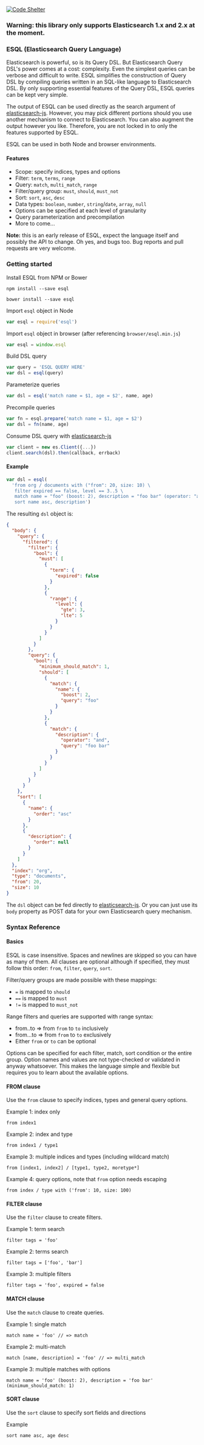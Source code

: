 [![Code Shelter](https://www.codeshelter.co/static/badges/badge-flat.svg)](https://www.codeshelter.co/)

### Warning: this library only supports Elasticsearch 1.x and 2.x at the moment.

### ESQL (Elasticsearch Query Language)

Elasticsearch is powerful, so is its Query DSL. But Elasticsearch Query DSL's power comes at a cost: complexity. Even the simplest queries can be verbose and difficult to write. ESQL simplifies the construction of Query DSL by compiling queries written in an SQL-like language to Elasticsearch DSL. By only supporting essential features of the Query DSL, ESQL queries can be kept very simple.

The output of ESQL can be used directly as the search argument of [elasticsearch-js](https://github.com/elasticsearch/elasticsearch-js). However, you may pick different portions should you use another mechanism to connect to Elasticsearch. You can also augment the output however you like. Therefore, you are not locked in to only the features supported by ESQL.

ESQL can be used in both Node and browser environments.

#### Features

* Scope: specify indices, types and options
* Filter: `term`, `terms`, `range`
* Query: `match`, `multi_match`, `range`
* Filter/query group: `must`, `should`, `must_not`
* Sort: `sort`, `asc`, `desc`
* Data types: `boolean`, `number`, `string`/`date`, `array`, `null`
* Options can be specified at each level of granularity
* Query parameterization and precompilation
* More to come...

**Note:** this is an early release of ESQL, expect the language itself and possibly the API to change. Oh yes, and bugs too. Bug reports and pull requests are very welcome.


### Getting started
Install ESQL from NPM or Bower
```
npm install --save esql
```

```
bower install --save esql
```

Import `esql` object in Node
```javascript
var esql = require('esql')
```

Import `esql` object in browser (after referencing `browser/esql.min.js`)

```javascript
var esql = window.esql
```

Build DSL query
```javascript
var query = 'ESQL QUERY HERE'
var dsl = esql(query)
```

Parameterize queries
```javascript
var dsl = esql('match name = $1, age = $2', name, age)
```

Precompile queries
```javascript
var fn = esql.prepare('match name = $1, age = $2')
var dsl = fn(name, age)
```

Consume DSL query with [elasticsearch-js](https://github.com/elasticsearch/elasticsearch-js)
```javascript
var client = new es.Client({...})
client.search(dsl).then(callback, errback)
```

#### Example

```javascript
var dsl = esql(
  'from org / documents with ("from": 20, size: 10) \
   filter expired == false, level == 3..5 \
   match name = "foo" (boost: 2), description = "foo bar" (operator: "and") with (minimum_should_match: 1) \
   sort name asc, description')
```

The resulting `dsl` object is:

```json
{
  "body": {
    "query": {
      "filtered": {
        "filter": {
          "bool": {
            "must": [
              {
                "term": {
                  "expired": false
                }
              },
              {
                "range": {
                  "level": {
                    "gte": 3,
                    "lte": 5
                  }
                }
              }
            ]
          }
        },
        "query": {
          "bool": {
            "minimum_should_match": 1,
            "should": [
              {
                "match": {
                  "name": {
                    "boost": 2,
                    "query": "foo"
                  }
                }
              },
              {
                "match": {
                  "description": {
                    "operator": "and",
                    "query": "foo bar"
                  }
                }
              }
            ]
          }
        }
      }
    },
    "sort": [
      {
        "name": {
          "order": "asc"
        }
      },
      {
        "description": {
          "order": null
        }
      }
    ]
  },
  "index": "org",
  "type": "documents",
  "from": 20,
  "size": 10
}
```

The `dsl` object can be fed directly to [elasticsearch-js](https://github.com/elasticsearch/elasticsearch-js). Or you can just use its `body` property as POST data for your own Elasticsearch query mechanism.


### Syntax Reference

#### Basics

ESQL is case insensitive. Spaces and newlines are skipped so you can have as many of them. All clauses are optional although if specified, they must follow this order: `from`, `filter`, `query`, `sort`.

Filter/query groups are made possible with these mappings:

* `=` is mapped to `should`
* `==` is mapped to `must`
* `!=` is mapped to `must_not`

Range filters and queries are supported with range syntax:

* from..to => from `from` to `to` inclusively
* from...to => from `from` to `to` exclusively
* Either `from` or `to` can be optional

Options can be specified for each filter, match, sort condition or the entire group. Option names and values are not type-checked or validated in anyway whatsoever. This makes the language simple and flexible but requires you to learn about the available options.


#### FROM clause

Use the `from` clause to specify indices, types and general query options.

Example 1: index only
```
from index1
```

Example 2: index and type
```
from index1 / type1
```

Example 3: multiple indices and types (including wildcard match)
```
from [index1, index2] / [type1, type2, moretype*]
```

Example 4: query options, note that `from` option needs escaping
```
from index / type with ('from': 10, size: 100)
```

#### FILTER clause

Use the `filter` clause to create filters.

Example 1: term search
```
filter tags = 'foo'
```

Example 2: terms search
```
filter tags = ['foo', 'bar']
```

Example 3: multiple filters
```
filter tags = 'foo', expired = false
```


#### MATCH clause

Use the `match` clause to create queries.

Example 1: single match
```
match name = 'foo' // => match
```

Example 2: multi-match
```
match [name, description] = 'foo' // => multi_match
```

Example 3: multiple matches with options
```
match name = 'foo' (boost: 2), description = 'foo bar' (minimum_should_match: 1)
```


#### SORT clause

Use the `sort` clause to specify sort fields and directions

Example
```
sort name asc, age desc
```
